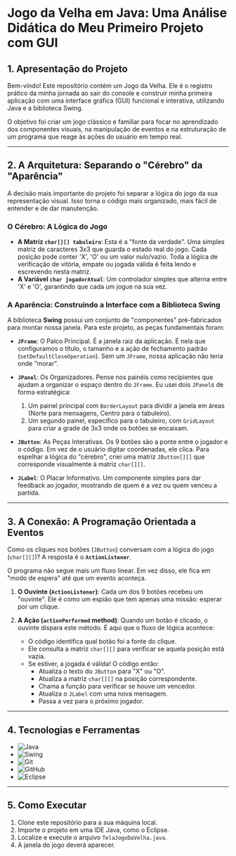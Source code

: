 # Jogo da Velha em Java: Uma Análise Didática do Meu Primeiro Projeto com GUI 

## 1. Apresentação do Projeto

Bem-vindo! Este repositório contém um Jogo da Velha. Ele é o registro prático da minha jornada ao sair do console e construir minha primeira aplicação com uma interface gráfica (GUI) funcional e interativa, utilizando Java e a biblioteca Swing.

O objetivo foi criar um jogo clássico e familiar para focar no aprendizado dos componentes visuais, na manipulação de eventos e na estruturação de um programa que reage às ações do usuário em tempo real.

---

## 2. A Arquitetura: Separando o "Cérebro" da "Aparência"

A decisão mais importante do projeto foi separar a lógica do jogo da sua representação visual. Isso torna o código mais organizado, mais fácil de entender e de dar manutenção.

### O Cérebro: A Lógica do Jogo

* **A Matriz `char[][] tabuleiro`**: Esta é a "fonte da verdade". Uma simples matriz de caracteres 3x3 que guarda o estado real do jogo. Cada posição pode conter 'X', 'O' ou um valor nulo/vazio. Toda a lógica de verificação de vitória, empate ou jogada válida é feita lendo e escrevendo nesta matriz.
* **A Variável `char jogadorAtual`**: Um controlador simples que alterna entre 'X' e 'O', garantindo que cada um jogue na sua vez.

### A Aparência: Construindo a Interface com a Biblioteca Swing

A biblioteca **Swing** possui um conjunto de "componentes" pré-fabricados para montar nossa janela. Para este projeto, as peças fundamentais foram:

* **`JFrame`**: O Palco Principal. É a janela raiz da aplicação. É nela que configuramos o título, o tamanho e a ação de fechamento padrão (`setDefaultCloseOperation`). Sem um `JFrame`, nossa aplicação não teria onde "morar".

* **`JPanel`**: Os Organizadores. Pense nos painéis como recipientes que ajudam a organizar o espaço dentro do `JFrame`. Eu usei dois `JPanel`s de forma estratégica:
    1.  Um painel principal com `BorderLayout` para dividir a janela em áreas (Norte para mensagens, Centro para o tabuleiro).
    2.  Um segundo painel, específico para o tabuleiro, com `GridLayout` para criar a grade de 3x3 onde os botões se encaixam.

* **`JButton`**: As Peças Interativas. Os 9 botões são a ponte entre o jogador e o código. Em vez de o usuário digitar coordenadas, ele clica. Para espelhar a lógica do "cérebro", criei uma matriz `JButton[][]` que corresponde visualmente à matriz `char[][]`.

* **`JLabel`**: O Placar Informativo. Um componente simples para dar feedback ao jogador, mostrando de quem é a vez ou quem venceu a partida.

---

## 3. A Conexão: A Programação Orientada a Eventos

Como os cliques nos botões (`JButton`) conversam com a lógica do jogo (`char[][]`)? A resposta é o **`ActionListener`**.

O programa não segue mais um fluxo linear. Em vez disso, ele fica em "modo de espera" até que um evento aconteça.

1.  **O Ouvinte (`ActionListener`)**: Cada um dos 9 botões recebeu um "ouvinte". Ele é como um espião que tem apenas uma missão: esperar por um clique.

2.  **A Ação (`actionPerformed` method)**: Quando um botão é clicado, o ouvinte dispara este método. É aqui que o fluxo de lógica acontece:
    * O código identifica qual botão foi a fonte do clique.
    * Ele consulta a matriz `char[][]` para verificar se aquela posição está vazia.
    * Se estiver, a jogada é válida! O código então:
        * Atualiza o texto do `JButton` para "X" ou "O".
        * Atualiza a matriz `char[][]` na posição correspondente.
        * Chama a função para verificar se houve um vencedor.
        * Atualiza o `JLabel` com uma nova mensagem.
        * Passa a vez para o próximo jogador.

---

## 4. Tecnologias e Ferramentas

* ![Java](https://img.shields.io/badge/Java-ED8B00?style=for-the-badge&logo=openjdk&logoColor=white)
* ![Swing](https://img.shields.io/badge/Java_Swing-596D78?style=for-the-badge)
* ![Git](https://img.shields.io/badge/Git-F05032?style=for-the-badge&logo=git&logoColor=white)
* ![GitHub](https://img.shields.io/badge/GitHub-181717?style=for-the-badge&logo=github&logoColor=white)
* ![Eclipse](https://img.shields.io/badge/Eclipse-2C2255?style=for-the-badge&logo=eclipse&logoColor=white)

---

## 5. Como Executar

1.  Clone este repositório para a sua máquina local.
2.  Importe o projeto em uma IDE Java, como o Eclipse.
3.  Localize e execute o arquivo `TelaJogoDaVelha.java`.
4.  A janela do jogo deverá aparecer.
